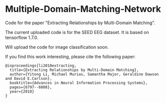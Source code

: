 # Multiple-Domain-Matching-Network
Code for the paper "Extracting Relationships by Multi-Domain Matching".

The current uploaded code is for the SEED EEG dataset. It is based on tensorflow 1.7.0. 

Will upload the code for image classification soon.

If you find this work interesting, please cite the following paper:


```
@inproceedings{li2018extracting,
  title={Extracting Relationships by Multi-Domain Matching},
  author={Yitong Li, Michael Murias, Samantha Major, Geraldine Dawson and David E.Carlson},
  booktitle={Advances in Neural Information Processing Systems},
  pages={6797--6808},
  year={2018} 
}
